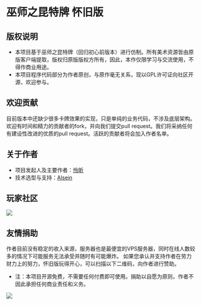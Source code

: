 # 巫师之昆特牌 怀旧版

## 版权说明

+ 本项目基于巫师之昆特牌（回归初心前版本）进行仿制。所有美术资源皆由原版客户端提取，版权归原版版权方所有，因此，本作仅限学习与交流使用，不得作商业用途。
+ 本项目程序代码部分为作者原创，与原作毫无关系，现以GPL许可证向社区开源，欢迎参与。

## 欢迎贡献

目前版本中还缺少很多卡牌效果的实现，只是单纯的业务代码，不涉及底层架构。欢迎有时间和精力的贡献者的fork，并向我们提交pull request。我们将采纳任何有建设性改进的优质的pull request。活跃的贡献者将会加入作者名单。

## 关于作者

+ 项目发起人及主要作者：<a href="https://github.com/DeusSeuca">怜昕</a>
+ 技术选型与支持：<a href="https://github.com/AlseinX">Alsein</a>

## 玩家社区

<img src="https://github.com/DeusSeuca/Cynthia.Card/raw/master/assets/group.png" />

## 友情捐助

作者目前没有稳定的收入来源，服务器也是最便宜的VPS服务器，同时在线人数较多的情况下可能服务无法承受并随时有可能爆炸。
如果您承认并支持作者在劳力财力上的努力，怀旧版玩得开心，可以扫描以下二维码，向作者进行赞助。
+ 注：本项目开源免费，不需要任何付费即可使用。捐助以自愿为原则，作者不因此承担任何商业责任和义务。



<img src="https://github.com/DeusSeuca/Cynthia.Card/raw/master/assets/donate.jpg" />
